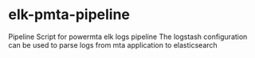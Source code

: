 # elk-pmta-pipeline
Pipeline Script for powermta elk logs pipeline
The logstash configuration can be used to parse logs from mta application to elasticsearch
